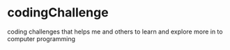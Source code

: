 # codingChallenge
coding challenges that helps me and others to learn and explore more in to computer programming
